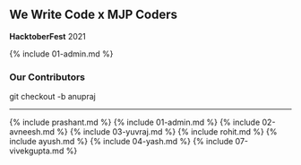 ## We Write Code x MJP Coders

**HacktoberFest** 2021

{% include 01-admin.md %}


### Our Contributors

git checkout -b anupraj

---

{% include prashant.md %}
{% include 01-admin.md %}
{% include 02-avneesh.md %}
{% include 03-yuvraj.md %}
{% include rohit.md %}
{% include ayush.md %}
{% include 04-yash.md %}
{% include 07-vivekgupta.md %}


